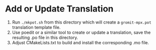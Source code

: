 # Add or Update Translation

1. Run `./mkpot.sh` from this directory which will create a `gromit-mpx.pot` translation template file.
2. Use poedit or a similar tool to create or update a translation, save the resulting .po file in this directory.
3. Adjust CMakeLists.txt to build and install the corresponding .mo file.
